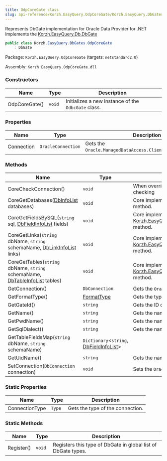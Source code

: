 ```yaml
---
title: OdpCoreGate class
slug: api-reference/Korzh.EasyQuery.OdpCoreGate/Korzh.EasyQuery.DbGates namespace/odpcoregate-class
---
```



Represents DbGate implementation for Oracle Data Provider for .NET  Implements the [Korzh.EasyQuery.Db.DbGate](/api-reference/korzh-easyquery-db/korzh-easyquery-db-namespace/dbgate-class)
```csharp
public class Korzh.EasyQuery.DbGates.OdpCoreGate
    : DbGate

```
Package: `Korzh.EasyQuery.OdpCoreGate` (targets: `netstandard2.0`)

Assembly: `Korzh.EasyQuery.OdpCoreGate.dll`

### Constructors

| Name | Type | Description | 
| --- | --- | --- | 
| OdpCoreGate() | `void` | Initializes a new instance of the `OdbcGate` class. | 


### Properties

| Name | Type | Description | 
| --- | --- | --- | 
| Connection | `OracleConnection` | Gets the `Oracle.ManagedDataAccess.Client.OracleConnection`. | 


### Methods

| Name | Type | Description | 
| --- | --- | --- | 
| CoreCheckConnection() | `void` | When overriden in derived class, performs the actual connection checking | 
| CoreGetDatabases([DbInfoList](/api-reference/korzh-easyquery-db/korzh-easyquery-db-namespace/dbinfolist-class) databases) | `void` | Core implementation of [Korzh.EasyQuery.Db.DbGate.GetDatabases](/api-reference/korzh-easyquery-db/korzh-easyquery-db-namespace/dbgate-class) method. | 
| CoreGetFieldsBySQL(`string` sql, [DbFieldInfoList](/api-reference/korzh-easyquery-db/korzh-easyquery-db-namespace/dbfieldinfolist-class) fields) | `void` | Core implementation of [Korzh.EasyQuery.Db.DbGate.GetFieldsBySQL(System.String)](/api-reference/korzh-easyquery-db/korzh-easyquery-db-namespace/dbgate-class) method. | 
| CoreGetLinks(`string` dbName, `string` schemaName, [DbLinkInfoList](/api-reference/korzh-easyquery-db/korzh-easyquery-db-namespace/dblinkinfolist-class) links) | `void` | Core implementation of [Korzh.EasyQuery.Db.DbGate.GetLinks(System.String,System.String)](/api-reference/korzh-easyquery-db/korzh-easyquery-db-namespace/dbgate-class) method. | 
| CoreGetTables(`string` dbName, `string` schemaName, [DbTableInfoList](/api-reference/korzh-easyquery-db/korzh-easyquery-db-namespace/dbtableinfolist-class) tables) | `void` | Core implementation of [Korzh.EasyQuery.Db.DbGate.GetTables(System.String,System.String)](/api-reference/korzh-easyquery-db/korzh-easyquery-db-namespace/dbgate-class) method. | 
| GetConnection() | `DbConnection` | Gets the `Oracle.ManagedDataAccess.Client.OracleConnection` object. | 
| GetFormatType() | [FormatType](/api-reference/korzh-easyquery-db/korzh-easyquery-db-namespace/formattype-enum) | Gets the type of the format. | 
| GetGateId() | `string` | Gets the ID of [Korzh.EasyQuery.Db.DbGate](/api-reference/korzh-easyquery-db/korzh-easyquery-db-namespace/dbgate-class) type. | 
| GetName() | `string` | Gets the name of [Korzh.EasyQuery.DbGates.OdpCoreGate](/api-reference/korzh-easyquery-odpcoregate/korzh-easyquery-dbgates-namespace/odpcoregate-class) object. | 
| GetPwdName() | `string` | Gets the name of "password" attribute in connection string. | 
| GetSqlDialect() | `string` | Gets the name of default SQL dialect. | 
| GetTableFieldsMap(`string` dbName, `string` schemaName) | `Dictionary`&lt;`string`, [DbFieldInfoList](/api-reference/korzh-easyquery-db/korzh-easyquery-db-namespace/dbfieldinfolist-class)&gt; |  | 
| GetUidName() | `string` | Gets the name of User ID attribute in connection string | 
| SetConnection(`DbConnection` connection) | `void` | Sets the `Oracle.ManagedDataAccess.Client.OracleConnection` | 


### Static Properties

| Name | Type | Description | 
| --- | --- | --- | 
| ConnectionType | `Type` | Gets the type of the connection. | 


### Static Methods

| Name | Type | Description | 
| --- | --- | --- | 
| Register() | `void` | Registers this type of DbGate in global list of DbGate types. |